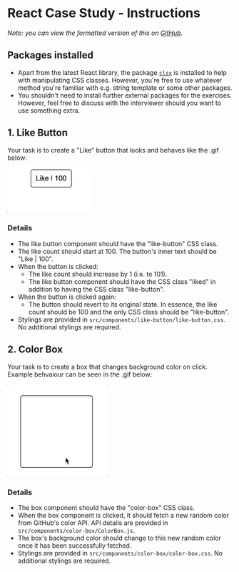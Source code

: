 # React Case Study - Instructions

*Note: you can view the formatted version of this on [GitHub](https://github.com/bnguyensn/react-case-study/edit/master/INSTRUCTIONS.md).*

## Packages installed

- Apart from the latest React library, the package [`clsx`](https://www.npmjs.com/package/clsx) is installed to help with manipulating CSS classes. However, you're free to use whatever method you're familiar with e.g. string template or some other packages.
- You shouldn't need to install further external packages for the exercises. However, feel free to discuss with the interviewer should you want to use something extra.

## 1. Like Button

Your task is to create a "Like" button that looks and behaves like the .gif
below:

![Like button](like-button.gif)

### Details

- The like button component should have the "like-button" CSS class.
- The like count should start at 100. The button's inner text should be "Like | 100".
- When the button is clicked:
  - The like count should increase by 1 (i.e. to 101).
  - The like button component should have the CSS class "liked" in addition to having the CSS class "like-button".
- When the button is clicked again:
  - The button should revert to its original state. In essence, the like count should be 100 and the only CSS class should be "like-button".
- Stylings are provided in `src/components/like-button/like-button.css`. No additional stylings are required.

## 2. Color Box

Your task is to create a box that changes background color on click. Example behvaiour can be seen in the .gif below:

![Color box](color-box.gif)

### Details

- The box component should have the "color-box" CSS class.
- When the box component is clicked, it should fetch a new random color from GitHub's color API. API details are provided in `src/components/color-box/ColorBox.js`.
- The box's background color should change to this new random color once it has been successfully fetched.
- Stylings are provided in `src/components/color-box/color-box.css`. No additional stylings are required.
